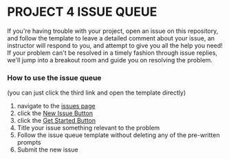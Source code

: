 # PROJECT 4 ISSUE QUEUE

If you're having trouble with your project, open an issue on this repository, and follow the template to leave a detailed comment about your issue, an instructor will respond to you, and attempt to give you all the help you need! If your problem can't be resolved in a timely fashion through issue replies, we'll jump into a breakout room and guide you on resolving the problem.

### How to use the issue queue
(you can just click the third link and open the template directly)

1. navigate to the [issues page](https://github.com/sei-ec-remote/project-4-issues/issues)
2. click the [New Issue Button](https://github.com/sei-ec-remote/project-4-issues/issues/new/choose)
3. click the [Get Started Button]()
4. Title your issue something relevant to the problem
5. Follow the issue queue template without deleting any of the pre-written prompts
6. Submit the new issue

